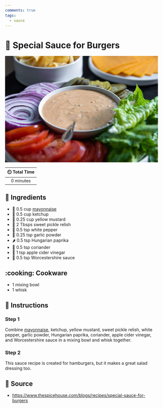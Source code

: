 ```yaml
---
comments: true
tags:
  - sauce
---
```

# :hamburger: Special Sauce for Burgers

![Special Sauce for Burgers](../assets/images/special-sauce-for-burgers.jpg)

| :timer_clock: Total Time |
|:-----------------------: |
| 0 minutes |

## :salt: Ingredients

- :egg: 0.5 cup [mayonnaise][1]
- :tomato: 0.5 cup ketchup
- :hotdog: 0.25 cup yellow mustard
- :cucumber: 2 Tbsps sweet pickle relish
- :salt: 0.5 tsp white pepper
- :garlic: 0.25 tsp garlic powder
- :hot_pepper: 0.5 tsp Hungarian paprika
- :herb: 0.5 tsp coriander
- :sake: 1 tsp apple cider vinegar
- :sake: 0.5 tsp Worcestershire sauce

## :cooking: Cookware

- 1 mixing bowl
- 1 whisk

## :pencil: Instructions

### Step 1

Combine [mayonnaise][1], ketchup, yellow mustard, sweet pickle relish, white pepper, garlic powder, Hungarian paprika,
coriander, apple cider vinegar, and Worcestershire sauce in a mixing bowl and whisk together.

### Step 2

This sauce recipe is created for hamburgers, but it makes a great salad dressing too.

## :link: Source

- <https://www.thespicehouse.com/blogs/recipes/special-sauce-for-burgers>

[1]: <./mayonnaise.md>
